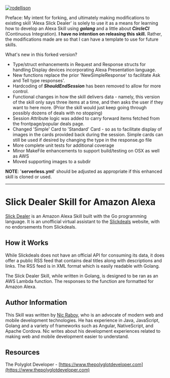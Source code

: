 [![rodellison](https://circleci.com/gh/rodellison/alexa-slick-dealer.svg?style=shield)](https://app.circleci.com/pipelines/github/rodellison/alexa-slick-dealer)

Preface: My intent for forking, and ultimately making modifications to existing skill 
'Alexa Slick Dealer' is solely to use it as a means for learning how to develop an Alexa Skill using _**golang**_ and a little about
**_CircleCI_** (Continuous Integration).  **I have no intention on  releasing this skill.**  Rather, the modifications made are so that I can have a template
to use for future skills. 

What's new in this forked version?
- Type/struct enhancements in Request and Response structs for handling Display devices incorporating 
Alexa Presentation language.
- New functions replace the prior 'NewSimpleResponse' to facilitate Ask and Tell type responses'. 
- Hardcoding of _**ShouldEndSession**_ has been removed to allow for more control. 
- Functional changes in how the skill delivers data - namely, this version of the skill 
only says three items at a time, and then asks the user if they want to here more. 
(Prior the skill would just keep going through possibly dozens of deals with no stopping) 
- Session Attribute logic was added to carry forward items fetched from the frontpage/popular deals page. 
- Changed 'Simple' Card to 'Standard' Card - so as to facilitate display of images in the cards provided
back during the session. Simple cards can still be used if desired by changing the type in the response.go file
- More complete unit tests for additional coverage
- Minor MakeFile enhancements to support build/testing on OSX as well as AWS
- Moved supporting images to a subdir

**NOTE**: '**serverless.yml**' should be adjusted as appropriate if this enhanced skill is cloned or used. 



_______________________
# Slick Dealer Skill for Amazon Alexa

[Slick Dealer](https://www.amazon.com/gp/product/B07J43J36F?ie=UTF8&ref-suffix=ss_rw) is an Amazon Alexa Skill built with the Go programming language. It is an unofficial virtual assistant to the [Slickdeals](https://www.slickdeals.net) website, with no endorsements from Slickdeals.

## How it Works

While Slickdeals does not have an official API for consuming its data, it does offer a public RSS feed that contains deal titles along with descriptions and links. The RSS feed is in XML format which is easily readable with Golang.

The Slick Dealer Skill, while written in Golang, is designed to be ran as an AWS Lambda function. The responses to the function are formatted for Amazon Alexa.

## Author Information

This Skill was written by [Nic Raboy](https://www.nraboy.com), who is an advocate of modern web and mobile development technologies. He has experience in Java, JavaScript, Golang and a variety of frameworks such as Angular, NativeScript, and Apache Cordova. Nic writes about his development experiences related to making web and mobile development easier to understand.

## Resources

The Polyglot Developer - [https://www.thepolyglotdeveloper.com](https://www.thepolyglotdeveloper.com)